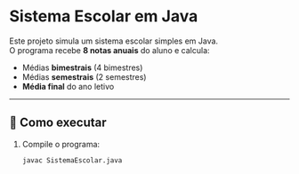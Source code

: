 # Sistema Escolar em Java

Este projeto simula um sistema escolar simples em Java.  
O programa recebe **8 notas anuais** do aluno e calcula:

- Médias **bimestrais** (4 bimestres)  
- Médias **semestrais** (2 semestres)  
- **Média final** do ano letivo  

---

## 📌 Como executar

1. Compile o programa:
   ```bash
   javac SistemaEscolar.java
